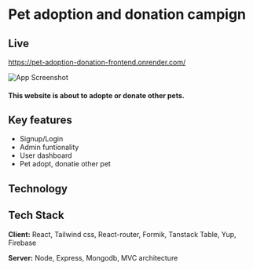 
# Pet adoption and donation campign
## Live 
https://pet-adoption-donation-frontend.onrender.com/

![App Screenshot](https://i.ibb.co/NpBcTDY/brave-Wbx6-Zfr-Sj-R.png)

#### This website is about to adopte or donate other pets.

## Key features
* Signup/Login
* Admin funtionality
* User dashboard
* Pet adopt, donatie other pet

## Technology



## Tech Stack

**Client:** React, Tailwind css, React-router, Formik, Tanstack Table, Yup, Firebase

**Server:** Node, Express, Mongodb, MVC architecture

